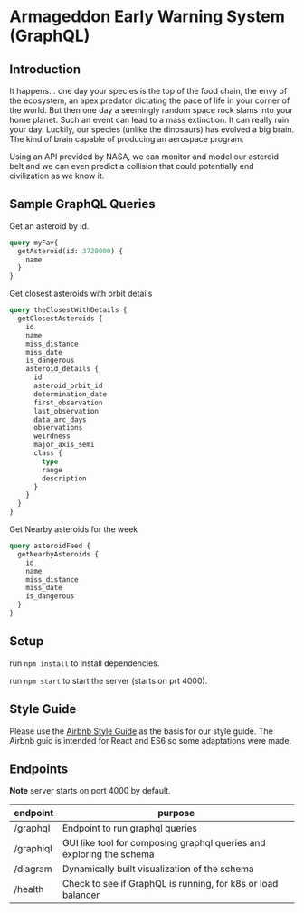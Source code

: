 Armageddon Early Warning System (GraphQL)
=========================================

Introduction
------------

It happens... one day your species is the top of the food chain, the envy of the ecosystem, an apex predator dictating the pace of life in your corner of the world. But then one day a seemingly random space rock slams into your home planet. Such an event can lead to a mass extinction.  It can really ruin your day.  Luckily, our species (unlike the dinosaurs) has evolved a big brain.  The kind of brain capable of producing an aerospace program.

Using an API provided by NASA, we can monitor and model our asteroid belt and we can even predict a collision that could potentially end civilization as we know it.

Sample GraphQL Queries
----------------------

Get an asteroid by id.

```graphql
query myFav{
  getAsteroid(id: 3720000) {
    name
  }
}
```

Get closest asteroids with orbit details

```graphql
query theClosestWithDetails {
  getClosestAsteroids {
    id
    name
    miss_distance
    miss_date
    is_dangerous
    asteroid_details {
      id
      asteroid_orbit_id
      determination_date
      first_observation
      last_observation
      data_arc_days
      observations
      weirdness
      major_axis_semi
      class {
        type
        range
        description
      }
    }
  }
}
```

Get Nearby asteroids for the week

```graphql
query asteroidFeed {
  getNearbyAsteroids {
    id
    name
    miss_distance
    miss_date
    is_dangerous
  }
}
```

Setup
-----

run `npm install` to install dependencies.

run `npm start` to start the server (starts on prt 4000).

Style Guide
-----------

Please use the [Airbnb Style Guide](https://github.com/airbnb/javascript) as the basis for our style guide. The Airbnb guid is intended for React and ES6 so some adaptations were made.

Endpoints
---------

**Note** server starts on port 4000 by default.

| endpoint       | purpose                                                              |
| -------------- | ---------------------------------------------------------------------|
| /graphql       | Endpoint to run graphql queries                                      |
| /graphiql      | GUI like tool for composing graphql queries and exploring the schema |
| /diagram       | Dynamically built visualization of the schema                        |
| /health        | Check to see if GraphQL is running, for k8s or load balancer         |

